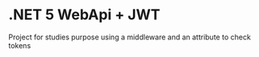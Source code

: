 # .NET 5 WebApi + JWT
Project for studies purpose using a middleware and an attribute to check tokens
